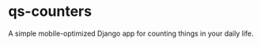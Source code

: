qs-counters
===========

A simple mobile-optimized Django app for counting things in your daily life.
